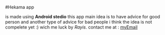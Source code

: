 #Hekama app


is made using **Android stedio**
this app main idea is to have advice for good person 
and another type of advice for bad people i think the idea is not 
compelete yet :)
wich me luck
by _Rayis_.
contact me at  : [myEmail](rayis1@hotmail.com "Email")
